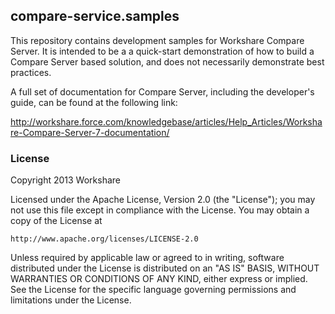 compare-service.samples
-----------------------

This repository contains development samples for Workshare Compare Server. It is intended to be a a quick-start demonstration of how to build a Compare Server based solution, and does not necessarily demonstrate best practices.

A full set of documentation for Compare Server, including the developer's guide, can be found at the following link:

http://workshare.force.com/knowledgebase/articles/Help_Articles/Workshare-Compare-Server-7-documentation/

### License
Copyright 2013 Workshare 

Licensed under the Apache License, Version 2.0 (the "License");
you may not use this file except in compliance with the License.
You may obtain a copy of the License at

    http://www.apache.org/licenses/LICENSE-2.0

Unless required by applicable law or agreed to in writing, software
distributed under the License is distributed on an "AS IS" BASIS,
WITHOUT WARRANTIES OR CONDITIONS OF ANY KIND, either express or implied.
See the License for the specific language governing permissions and
limitations under the License.
